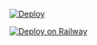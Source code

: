 [![Deploy](https://www.herokucdn.com/deploy/button.svg)](https://heroku.com/deploy?template=https://github.com/squirrelpython/GroupHelperV2)

[![Deploy on Railway](https://railway.app/button.svg)](https://railway.app/new/template/GC7ATj?referralCode=Api3UE)
